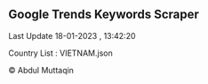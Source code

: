 

## Google Trends Keywords Scraper 
 
Last Update 18-01-2023 , 13:42:20

Country List :
VIETNAM.json



© Abdul Muttaqin 

